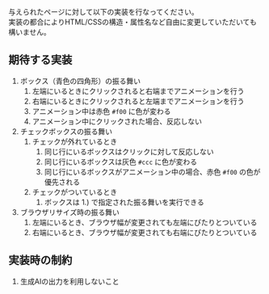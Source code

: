 与えられたページに対して以下の実装を行なってください。  
実装の都合によりHTML/CSSの構造・属性名など自由に変更していただいても構いません。

## 期待する実装
1. ボックス（青色の四角形）の振る舞い
   1. 左端にいるときにクリックされると右端までアニメーションを行う
   2. 右端にいるときにクリックされると左端までアニメーションを行う
   3. アニメーション中は赤色 `#f00` に色が変わる
   4. アニメーション中にクリックされた場合、反応しない
2. チェックボックスの振る舞い
   1. チェックが外れているとき
      1. 同じ行にいるボックスはクリックに対して反応しない
      2. 同じ行にいるボックスは灰色 `#ccc` に色が変わる
      3. 同じ行にいるボックスがアニメーション中の場合、赤色 `#f00` の色が優先される
   2. チェックがついているとき
      1. ボックスは 1.) で指定された振る舞いを実行できる
3. ブラウザリサイズ時の振る舞い
   1. 左端にいるとき、ブラウザ幅が変更されても左端にぴたりとついている
   2. 右端にいるとき、ブラウザ幅が変更されても右端にぴたりとついている

## 実装時の制約
1. 生成AIの出力を利用しないこと
